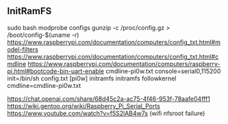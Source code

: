 ## InitRamFS

sudo bash
modprobe configs
gunzip -c /proc/config.gz > /boot/config-$(uname -r)
https://www.raspberrypi.com/documentation/computers/config_txt.html#model-filters
https://www.raspberrypi.com/documentation/computers/config_txt.html#cmdline
https://www.raspberrypi.com/documentation/computers/raspberry-pi.html#bootcode-bin-uart-enable
cmdline-pi0w.txt
  console=serial0,115200 init=/bin/sh
config.txt
  [pi0w]
  initramfs initramfs followkernel
  cmdline=cmdline-pi0w.txt

https://chat.openai.com/share/68d45c2a-ac75-4f46-953f-78aafe04fff1
https://wiki.gentoo.org/wiki/Raspberry_Pi_Serial_Ports
https://www.youtube.com/watch?v=f5S2lAB4w7s (wifi nfsroot failure)
